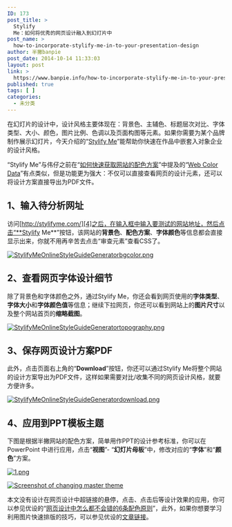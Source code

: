 ```yaml
---
ID: 173
post_title: >
  Stylify
  Me：如何将优秀的网页设计融入到幻灯片中
post_name: >
  how-to-incorporate-stylify-me-in-to-your-presentation-design
author: 半撇banpie
post_date: 2014-10-14 11:33:03
layout: post
link: >
  https://www.banpie.info/how-to-incorporate-stylify-me-in-to-your-presentation-design/
published: true
tags: [ ]
categories:
  - 未分类
---
```

在幻灯片的设计中，设计风格主要体现在：背景色、主辅色、标题层次对比、字体类型、大小、颜色，图片比例、色调以及页面构图等元素。如果你需要为某个品牌制作展示幻灯片，今天介绍的“[Stylify Me][1]”能帮助你快速在作品中嵌套入对象企业的设计风格。

“Stylify Me”与伟仔之前在“[如何快速获取网站的配色方案][2]”中提及的“[Web Color Data][3]”有点类似，但是功能更为强大：不仅可以直接查看网页的设计元素，还可以将设计方案直接导出为PDF文件。

## 1、输入待分析网址

访问[http://stylifyme.com/][4]之后，在输入框中输入要测试的网站地址，然后点击“**Stylify Me**”按钮，该网站的**背景色**、**配色方案**、**字体颜色**等信息都会直接显示出来，你就不用再辛苦去点击“审查元素”查看CSS了。

[![StylifyMeOnlineStyleGuideGeneratorbgcolor.png][5]][5]

## 2、查看网页字体设计细节

除了背景色和字体颜色之外，通过Stylify Me，你还会看到网页使用的**字体类型**、**字体大小**和**字体颜色值**等信息；继续下拉网页，你还可以看到网站上的**图片尺寸**以及整个网站首页的**缩略截图**。

[![StylifyMeOnlineStyleGuideGeneratortopography.png][6]][6]

## 3、保存网页设计方案PDF

此外，点击页面右上角的“**Download**”按钮，你还可以通过Stylify Me将整个网站的设计方案导出为PDF文件，这样如果需要对比/收集不同的网页设计风格，就要方便许多。

[![StylifyMeOnlineStyleGuideGeneratordownload.png][7]][7]

## 4、应用到PPT模板主题

下图是根据半撇网站的配色方案，简单用作PPT的设计参考标准，你可以在PowerPoint 中进行应用，点击“**视图**”- “**幻灯片母板**”中，修改对应的“**字体**”和“**颜色**”方案。

[![1.png][8]][8]

[![Screenshot of changing master theme][9]][10]

本文没有设计在网页设计中超链接的悬停，点击、点击后等设计效果的应用，你可以参见优设的“[网页设计中怎么都不会错的6条配色原则][11]”，此外，如果你想要学习利用图片快速排版的技巧，可以参见优设的[文章链接][12]。

 [1]: http://stylifyme.com/
 [2]: http://7arnhx.com1.z0.glb.clouddn.com/how-to-get-web-color-scheme/ "如何快速获取网站的配色方案"
 [3]: http://webcolourdata.com/
 [4]: http://stylifyme.com/ "http://stylifyme.com/"
 [5]: http://7arnhx.com1.z0.glb.clouddn.com/wp-content/uploads/2014/10/StylifyMeOnlineStyleGuideGeneratorbgcolor.png
 [6]: http://7arnhx.com1.z0.glb.clouddn.com/wp-content/uploads/2014/10/StylifyMeOnlineStyleGuideGeneratortopography.png
 [7]: http://7arnhx.com1.z0.glb.clouddn.com/wp-content/uploads/2014/10/StylifyMeOnlineStyleGuideGeneratordownload.png
 [8]: http://7arnhx.com1.z0.glb.clouddn.com/wp-content/uploads/2014/10/1.png
 [9]: http://7arnhx.com1.z0.glb.clouddn.com/wp-content/uploads/2014/10/Screenshotofchangingmastertheme_thumb.png "Screenshot of changing master theme"
 [10]: http://7arnhx.com1.z0.glb.clouddn.com/wp-content/uploads/2014/10/Screenshotofchangingmastertheme.png
 [11]: http://www.uisdc.com/6-rules-webdesign-color
 [12]: http://www.uisdc.com/make-photo-professional
<!--stackedit_data:
eyJoaXN0b3J5IjpbLTQ4MzMyOTU1N119
-->
